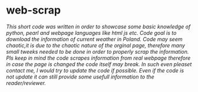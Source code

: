 # web-scrap
*This short code  was written in order to showcase some basic knowledge of python, pearl and webpage languages like html js etc. Code goal is to download the
 information of current weather in Poland. Code may seem chaotic,it is due to the chaotic nature of the orginal page, therefore many small tweeks needed to be done in order to properly scrap the information. Pls keep in mind the code scrapes information from real webpage therefore in case the page is  changed the code itself may break. In such even pleaset contact me, I would try to update the code if possible. Even if the code is not update it can still provide some usefull information to the reader/reviewer.*
